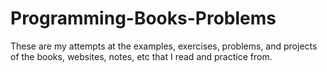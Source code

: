 Programming-Books-Problems
==========================

These are my attempts at the examples, exercises, problems, and projects of the books, websites, notes, etc that  I read and practice from.
